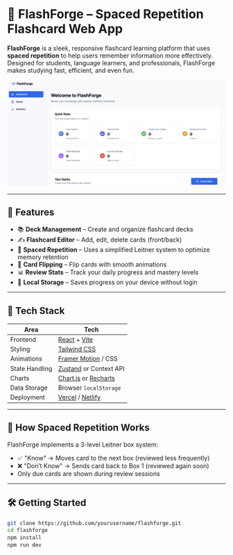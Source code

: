 # 🧠 FlashForge – Spaced Repetition Flashcard Web App

**FlashForge** is a sleek, responsive flashcard learning platform that uses **spaced repetition** to help users remember information more effectively. Designed for students, language learners, and professionals, FlashForge makes studying fast, efficient, and even fun.

![FlashForge UI Screenshot](UI.png) <!-- Replace with your actual screenshot file -->

---

## 🚀 Features

- 📚 **Deck Management** – Create and organize flashcard decks  
- ✍️ **Flashcard Editor** – Add, edit, delete cards (front/back)  
- 🔁 **Spaced Repetition** – Uses a simplified Leitner system to optimize memory retention  
- 🎴 **Card Flipping** – Flip cards with smooth animations  
- 📊 **Review Stats** – Track your daily progress and mastery levels  
- 💾 **Local Storage** – Saves progress on your device without login  

---

## 🧰 Tech Stack

| Area           | Tech                          |
|----------------|-------------------------------|
| Frontend       | [React](https://reactjs.org/) + [Vite](https://vitejs.dev/)  
| Styling        | [Tailwind CSS](https://tailwindcss.com/)  
| Animations     | [Framer Motion](https://www.framer.com/motion/) / CSS  
| State Handling | [Zustand](https://github.com/pmndrs/zustand) or Context API  
| Charts         | [Chart.js](https://www.chartjs.org/) or [Recharts](https://recharts.org/)  
| Data Storage   | Browser `localStorage`  
| Deployment     | [Vercel](https://vercel.com/) / [Netlify](https://www.netlify.com/)  

---



## 🧠 How Spaced Repetition Works

FlashForge implements a 3-level Leitner box system:
- ✅ "Know" → Moves card to the next box (reviewed less frequently)
- ❌ "Don’t Know" → Sends card back to Box 1 (reviewed again soon)
- Only due cards are shown during review sessions

---

## 🛠️ Getting Started

```bash
git clone https://github.com/yourusername/flashforge.git
cd flashforge
npm install
npm run dev
